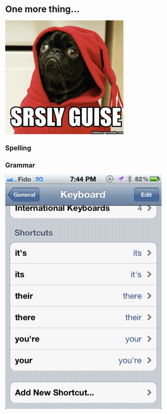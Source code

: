 <!SLIDE center>
# One more thing... #

<!SLIDE full-page>
![Guise](guise.gif)

## Spelling ##
## Grammar ##

<!SLIDE full-page>
![Spelling](spelling_prank.png)